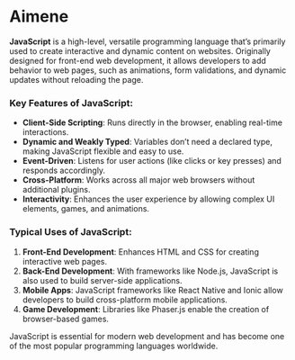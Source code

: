 # Aimene

**JavaScript** is a high-level, versatile programming language that’s primarily used to create interactive and dynamic content on websites. Originally designed for front-end web development, it allows developers to add behavior to web pages, such as animations, form validations, and dynamic updates without reloading the page.

### Key Features of JavaScript:
- **Client-Side Scripting**: Runs directly in the browser, enabling real-time interactions.
- **Dynamic and Weakly Typed**: Variables don’t need a declared type, making JavaScript flexible and easy to use.
- **Event-Driven**: Listens for user actions (like clicks or key presses) and responds accordingly.
- **Cross-Platform**: Works across all major web browsers without additional plugins.
- **Interactivity**: Enhances the user experience by allowing complex UI elements, games, and animations.

### Typical Uses of JavaScript:
1. **Front-End Development**: Enhances HTML and CSS for creating interactive web pages.
2. **Back-End Development**: With frameworks like Node.js, JavaScript is also used to build server-side applications.
3. **Mobile Apps**: JavaScript frameworks like React Native and Ionic allow developers to build cross-platform mobile applications.
4. **Game Development**: Libraries like Phaser.js enable the creation of browser-based games.

JavaScript is essential for modern web development and has become one of the most popular programming languages worldwide.